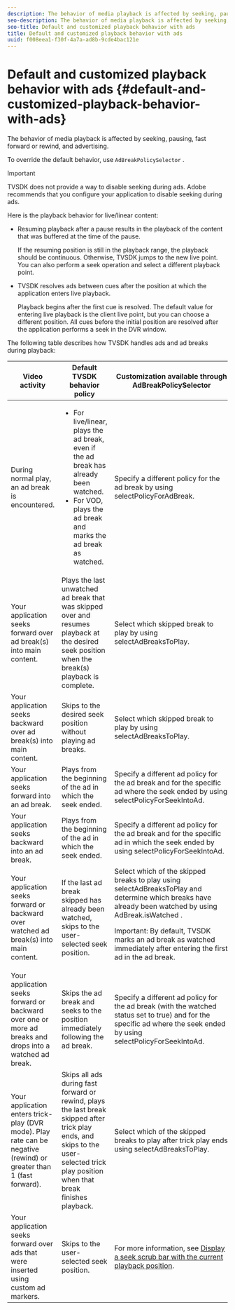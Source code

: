 ```yaml
---
description: The behavior of media playback is affected by seeking, pausing, fast forward or rewind, and advertising.
seo-description: The behavior of media playback is affected by seeking, pausing, fast forward or rewind, and advertising.
seo-title: Default and customized playback behavior with ads
title: Default and customized playback behavior with ads
uuid: f008eea1-f30f-4a7a-ad8b-9cde4bac121e
---
```


# Default and customized playback behavior with ads {#default-and-customized-playback-behavior-with-ads}

The behavior of media playback is affected by seeking, pausing, fast forward or rewind, and advertising.

To override the default behavior, use `AdBreakPolicySelector` .

>[!IMPORTANT]
>
>TVSDK does not provide a way to disable seeking during ads. Adobe recommends that you configure your application to disable seeking during ads.

Here is the playback behavior for live/linear content:

* Resuming playback after a pause results in the playback of the content that was buffered at the time of the pause.

  If the resuming position is still in the playback range, the playback should be continuous. Otherwise, TVSDK jumps to the new live point. You can also perform a seek operation and select a different playback point. 
* TVSDK resolves ads between cues after the position at which the application enters live playback.

  Playback begins after the first cue is resolved. The default value for entering live playback is the client live point, but you can choose a different position. All cues before the initial position are resolved after the application performs a seek in the DVR window.

The following table describes how TVSDK handles ads and ad breaks during playback: 

<table id="table_466538B1C2A646B89EB4F9AA111203BE"> 
 <thead> 
  <tr> 
   <th colname="col1" class="entry"> <b>Video activity</b> </th> 
   <th colname="col2" class="entry"> <b>Default TVSDK behavior policy</b> </th> 
   <th colname="col3" class="entry"><b>Customization available through <span class="codeph"> AdBreakPolicySelector</b></span> </th> 
  </tr>
 </thead>
 <tbody> 
  <tr> 
   <td colname="col1"> During normal play, an ad break is encountered. </td> 
   <td colname="col2"> 
    <ul id="ul_10D2638676EA4ADDA718E61BD4FDC1D2"> 
     <li id="li_D5CC30F063934C738971E2E8AF00C137"> For live/linear, plays the ad break, even if the ad break has already been watched. </li> 
     <li id="li_D962C0938DA74186AE99D117E5A74E38">For VOD, plays the ad break and marks the ad break as watched. </li> 
    </ul> </td> 
   <td colname="col3">Specify a different policy for the ad break by using <span class="codeph"> selectPolicyForAdBreak</span>. </td> 
  </tr> 
  <tr> 
   <td colname="col1"> Your application seeks forward over ad break(s) into main content. </td> 
   <td colname="col2"> Plays the last unwatched ad break that was skipped over and resumes playback at the desired seek position when the break(s) playback is complete. </td> 
   <td colname="col3">Select which skipped break to play by using <span class="codeph"> selectAdBreaksToPlay</span>. </td> 
  </tr> 
  <tr> 
   <td colname="col1"> Your application seeks backward over ad break(s) into main content. </td> 
   <td colname="col2"> Skips to the desired seek position without playing ad breaks. </td> 
   <td colname="col3">Select which skipped break to play by using <span class="codeph"> selectAdBreaksToPlay</span>.&nbsp;&nbsp;&nbsp;&nbsp;&nbsp;&nbsp;&nbsp;&nbsp;&nbsp;&nbsp;&nbsp;&nbsp;&nbsp;&nbsp;&nbsp;&nbsp;&nbsp;&nbsp;&nbsp;&nbsp;&nbsp; </td> 
  </tr> 
  <tr> 
   <td colname="col1"> Your application seeks forward into an ad break. </td> 
   <td colname="col2"> Plays from the beginning of the ad in which the seek ended. </td> 
   <td colname="col3">Specify a different ad policy for the ad break and for the specific ad where the seek ended by using <span class="codeph"> selectPolicyForSeekIntoAd</span>. </td> 
  </tr> 
  <tr> 
   <td colname="col1"> Your application seeks backward into an ad break. </td> 
   <td colname="col2"> Plays from the beginning of the ad in which the seek ended. </td> 
   <td colname="col3">Specify a different ad policy for the ad break and for the specific ad in which the seek ended by using <span class="codeph"> selectPolicyForSeekIntoAd</span>. </td> 
  </tr> 
  <tr> 
   <td colname="col1"> Your application seeks forward or backward over watched ad break(s) into main content. </td> 
   <td colname="col2"> If the last ad break skipped has already been watched, skips to the user-selected seek position. </td> 
   <td colname="col3">Select which of the skipped breaks to play using <span class="codeph"> selectAdBreaksToPlay</span> and determine which breaks have already been watched by using <span class="codeph"> AdBreak.isWatched</span> . <p>Important:  By default, TVSDK marks an ad break as watched immediately after entering the first ad in the ad break. </p> </td> 
  </tr> 
  <tr> 
   <td colname="col1"> Your application seeks forward or backward over one or more ad breaks and drops into a watched ad break. </td> 
   <td colname="col2"> Skips the ad break and seeks to the position immediately following the ad break. </td> 
   <td colname="col3">Specify a different ad policy for the ad break (with the watched status set to true) and for the specific ad where the seek ended by using <span class="codeph"> selectPolicyForSeekIntoAd</span>. </td> 
  </tr> 
  <tr> 
   <td colname="col1"> Your application enters trick-play (DVR mode). Play rate can be negative (rewind) or greater than 1 (fast forward). </td> 
   <td colname="col2"> Skips all ads during fast forward or rewind, plays the last break skipped after trick play ends, and skips to the user-selected trick play position when that break finishes playback. </td> 
   <td colname="col3">Select which of the skipped breaks to play after trick play ends using <span class="codeph"> selectAdBreaksToPlay</span>. </td> 
  </tr> 
  <tr> 
   <td colname="col1"> Your application seeks forward over ads that were inserted using custom ad markers. </td> 
   <td colname="col2"> Skips to the user-selected seek position. </td> 
   <td colname="col3">For more information, see <a href="../../../tvsdk-3.0-for-android/android-3.0-content-playback-options-android2/ui-configure/android-3.0-ui-seek-scrub-bar-display.md" format="dita" scope="local"> Display a seek scrub bar with the current playback position</a>. </td> 
  </tr> 
 </tbody> 
</table>

